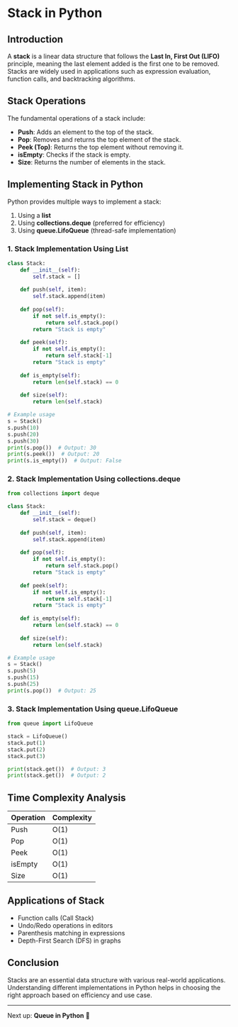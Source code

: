 # Stack in Python

## Introduction
A **stack** is a linear data structure that follows the **Last In, First Out (LIFO)** principle, meaning the last element added is the first one to be removed. Stacks are widely used in applications such as expression evaluation, function calls, and backtracking algorithms.

## Stack Operations
The fundamental operations of a stack include:
- **Push**: Adds an element to the top of the stack.
- **Pop**: Removes and returns the top element of the stack.
- **Peek (Top)**: Returns the top element without removing it.
- **isEmpty**: Checks if the stack is empty.
- **Size**: Returns the number of elements in the stack.

## Implementing Stack in Python
Python provides multiple ways to implement a stack:
1. Using a **list**
2. Using **collections.deque** (preferred for efficiency)
3. Using **queue.LifoQueue** (thread-safe implementation)

### 1. Stack Implementation Using List
```python
class Stack:
    def __init__(self):
        self.stack = []
    
    def push(self, item):
        self.stack.append(item)
    
    def pop(self):
        if not self.is_empty():
            return self.stack.pop()
        return "Stack is empty"
    
    def peek(self):
        if not self.is_empty():
            return self.stack[-1]
        return "Stack is empty"
    
    def is_empty(self):
        return len(self.stack) == 0
    
    def size(self):
        return len(self.stack)

# Example usage
s = Stack()
s.push(10)
s.push(20)
s.push(30)
print(s.pop())  # Output: 30
print(s.peek())  # Output: 20
print(s.is_empty())  # Output: False
```

### 2. Stack Implementation Using collections.deque
```python
from collections import deque

class Stack:
    def __init__(self):
        self.stack = deque()
    
    def push(self, item):
        self.stack.append(item)
    
    def pop(self):
        if not self.is_empty():
            return self.stack.pop()
        return "Stack is empty"
    
    def peek(self):
        if not self.is_empty():
            return self.stack[-1]
        return "Stack is empty"
    
    def is_empty(self):
        return len(self.stack) == 0
    
    def size(self):
        return len(self.stack)

# Example usage
s = Stack()
s.push(5)
s.push(15)
s.push(25)
print(s.pop())  # Output: 25
```

### 3. Stack Implementation Using queue.LifoQueue
```python
from queue import LifoQueue

stack = LifoQueue()
stack.put(1)
stack.put(2)
stack.put(3)

print(stack.get())  # Output: 3
print(stack.get())  # Output: 2
```

## Time Complexity Analysis
| Operation | Complexity |
|-----------|------------|
| Push | O(1) |
| Pop | O(1) |
| Peek | O(1) |
| isEmpty | O(1) |
| Size | O(1) |

## Applications of Stack
- Function calls (Call Stack)
- Undo/Redo operations in editors
- Parenthesis matching in expressions
- Depth-First Search (DFS) in graphs

## Conclusion
Stacks are an essential data structure with various real-world applications. Understanding different implementations in Python helps in choosing the right approach based on efficiency and use case.

---

Next up: **Queue in Python** 🚀

